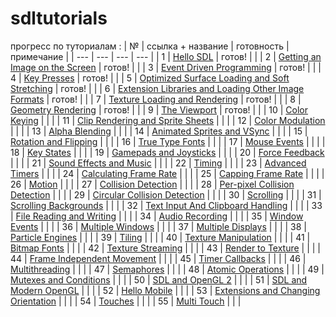 # sdltutorials

прогресс по туториалам : 
| № | ссылка + название | готовность | примечание |
| --- | --- | --- | --- |
| 1 | [Hello SDL] | готов! | |
| 2 | [Getting an Image on the Screen] | готов! | |
| 3 | [Event Driven Programming] | готов! | |
| 4 | [Key Presses] | готов! | |
| 5 | [Optimized Surface Loading and Soft Stretching] | готов! | |
| 6 | [Extension Libraries and Loading Other Image Formats] | готов! | |
| 7 | [Texture Loading and Rendering] | готов! | |
| 8 | [Geometry Rendering] | готов! | |
| 9 | [The Viewport] | готов! | |
| 10 | [Color Keying] | | |
| 11 | [Clip Rendering and Sprite Sheets] | | |
| 12 | [Color Modulation] | | |
| 13 | [Alpha Blending] | | |
| 14 | [Animated Sprites and VSync] | | |
| 15 | [Rotation and Flipping] | | |
| 16 | [True Type Fonts] | | |
| 17 | [Mouse Events] | | |
| 18 | [Key States] | | |
| 19 | [Gamepads and Joysticks] | | |
| 20 | [Force Feedback] | | |
| 21 | [Sound Effects and Music] | | |
| 22 | [Timing] | | |
| 23 | [Advanced Timers] | | |
| 24 | [Calculating Frame Rate] | | |
| 25 | [Capping Frame Rate] | | |
| 26 | [Motion] | | |
| 27 | [Collision Detection] | | |
| 28 | [Per-pixel Collision Detection] | | |
| 29 | [Circular Collision Detection] | | |
| 30 | [Scrolling] | | |
| 31 | [Scrolling Backgrounds] | | |
| 32 | [Text Input And Clipboard Handling] | | |
| 33 | [File Reading and Writing] | | |
| 34 | [Audio Recording] | | |
| 35 | [Window Events] | | |
| 36 | [Multiple Windows] | | |
| 37 | [Multiple Displays] | | |
| 38 | [Particle Engines] | | |
| 39 | [Tiling] | | |
| 40 | [Texture Manipulation] | | |
| 41 | [Bitmap Fonts] | | |
| 42 | [Texture Streaming] | | |
| 43 | [Render to Texture] | | |
| 44 | [Frame Independent Movement] | | |
| 45 | [Timer Callbacks] | | |
| 46 | [Multithreading] | | |
| 47 | [Semaphores] | | |
| 48 | [Atomic Operations] | | |
| 49 | [Mutexes and Conditions] | | |
| 50 | [SDL and OpenGL 2] | | |
| 51 | [SDL and Modern OpenGL] | | |
| 52 | [Hello Mobile] | | |
| 53 | [Extensions and Changing Orientation] | | |
| 54 | [Touches] | | |
| 55 | [Multi Touch] | | |



[Hello SDL]: https://lazyfoo.net/tutorials/SDL/01_hello_SDL/index.php
[Getting an Image on the Screen]: https://lazyfoo.net/tutorials/SDL/02_getting_an_image_on_the_screen/index.php
[Event Driven Programming]: https://lazyfoo.net/tutorials/SDL/03_event_driven_programming/index.php
[Key Presses]: https://lazyfoo.net/tutorials/SDL/04_key_presses/index.php
[Optimized Surface Loading and Soft Stretching]: https://lazyfoo.net/tutorials/SDL/05_optimized_surface_loading_and_soft_stretching/index.php
[Extension Libraries and Loading Other Image Formats]: https://lazyfoo.net/tutorials/SDL/06_extension_libraries_and_loading_other_image_formats/index.php
[Texture Loading and Rendering]: https://lazyfoo.net/tutorials/SDL/07_texture_loading_and_rendering/index.php
[Geometry Rendering]: https://lazyfoo.net/tutorials/SDL/08_geometry_rendering/index.php
[The Viewport]: https://lazyfoo.net/tutorials/SDL/09_the_viewport/index.php
[Color Keying]: https://lazyfoo.net/tutorials/SDL/10_color_keying/index.php
[Clip Rendering and Sprite Sheets]: https://lazyfoo.net/tutorials/SDL/11_clip_rendering_and_sprite_sheets/index.php
[Color Modulation]: https://lazyfoo.net/tutorials/SDL/12_color_modulation/index.php
[Alpha Blending]: https://lazyfoo.net/tutorials/SDL/13_alpha_blending/index.php
[Animated Sprites and VSync]: https://lazyfoo.net/tutorials/SDL/14_animated_sprites_and_vsync/index.php
[Rotation and Flipping]: https://lazyfoo.net/tutorials/SDL/15_rotation_and_flipping/index.php
[True Type Fonts]: https://lazyfoo.net/tutorials/SDL/16_true_type_fonts/index.php
[Mouse Events]: https://lazyfoo.net/tutorials/SDL/17_mouse_events/index.php
[Key States]: https://lazyfoo.net/tutorials/SDL/18_key_states/index.php
[Gamepads and Joysticks]: https://lazyfoo.net/tutorials/SDL/19_gamepads_and_joysticks/index.php
[Force Feedback]: https://lazyfoo.net/tutorials/SDL/20_force_feedback/index.php
[Sound Effects and Music]: https://lazyfoo.net/tutorials/SDL/21_sound_effects_and_music/index.php
[Timing]: https://lazyfoo.net/tutorials/SDL/22_timing/index.php
[Advanced Timers]: https://lazyfoo.net/tutorials/SDL/23_advanced_timers/index.php
[Calculating Frame Rate]: https://lazyfoo.net/tutorials/SDL/24_calculating_frame_rate/index.php
[Capping Frame Rate]: https://lazyfoo.net/tutorials/SDL/25_capping_frame_rate/index.php
[Motion]: https://lazyfoo.net/tutorials/SDL/26_motion/index.php
[Collision Detection]: https://lazyfoo.net/tutorials/SDL/27_collision_detection/index.php
[Per-pixel Collision Detection]: https://lazyfoo.net/tutorials/SDL/28_per-pixel_collision_detection/index.php
[Circular Collision Detection]: https://lazyfoo.net/tutorials/SDL/29_circular_collision_detection/index.php
[Scrolling]: https://lazyfoo.net/tutorials/SDL/30_scrolling/index.php
[Scrolling Backgrounds]: https://lazyfoo.net/tutorials/SDL/31_scrolling_backgrounds/index.php
[Text Input And Clipboard Handling]: https://lazyfoo.net/tutorials/SDL/32_text_input_and_clipboard_handling/index.php
[File Reading and Writing]: https://lazyfoo.net/tutorials/SDL/33_file_reading_and_writing/index.php
[Audio Recording]: https://lazyfoo.net/tutorials/SDL/34_audio_recording/index.php
[Window Events]: https://lazyfoo.net/tutorials/SDL/35_window_events/index.php
[Multiple Windows]: https://lazyfoo.net/tutorials/SDL/36_multiple_windows/index.php
[Multiple Displays]: https://lazyfoo.net/tutorials/SDL/37_multiple_displays/index.php
[Particle Engines]: https://lazyfoo.net/tutorials/SDL/38_particle_engines/index.php
[Tiling]: https://lazyfoo.net/tutorials/SDL/39_tiling/index.php
[Texture Manipulation]: https://lazyfoo.net/tutorials/SDL/40_texture_manipulation/index.php
[Bitmap Fonts]: https://lazyfoo.net/tutorials/SDL/41_bitmap_fonts/index.php
[Texture Streaming]: https://lazyfoo.net/tutorials/SDL/42_texture_streaming/index.php
[Render to Texture]: https://lazyfoo.net/tutorials/SDL/43_render_to_texture/index.php
[Frame Independent Movement]: https://lazyfoo.net/tutorials/SDL/44_frame_independent_movement/index.php
[Timer Callbacks]: https://lazyfoo.net/tutorials/SDL/45_timer_callbacks/index.php
[Multithreading]: https://lazyfoo.net/tutorials/SDL/46_multithreading/index.php
[Semaphores]: https://lazyfoo.net/tutorials/SDL/47_semaphores/index.php
[Atomic Operations]: https://lazyfoo.net/tutorials/SDL/48_atomic_operations/index.php
[Mutexes and Conditions]: https://lazyfoo.net/tutorials/SDL/49_mutexes_and_conditions/index.php
[SDL and OpenGL 2]: https://lazyfoo.net/tutorials/SDL/50_SDL_and_opengl_2/index.php
[SDL and Modern OpenGL]: https://lazyfoo.net/tutorials/SDL/51_SDL_and_modern_opengl/index.php
[Hello Mobile]: https://lazyfoo.net/tutorials/SDL/52_hello_mobile/index.php
[Extensions and Changing Orientation]: https://lazyfoo.net/tutorials/SDL/53_extensions_and_changing_orientation/index.php
[Touches]: https://lazyfoo.net/tutorials/SDL/54_touches/index.php
[Multi Touch]: https://lazyfoo.net/tutorials/SDL/55_multitouch/index.php
